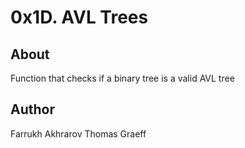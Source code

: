 # 0x1D. AVL Trees

## About
Function that checks if a binary tree is a valid AVL tree

## Author
Farrukh Akhrarov
Thomas Graeff
